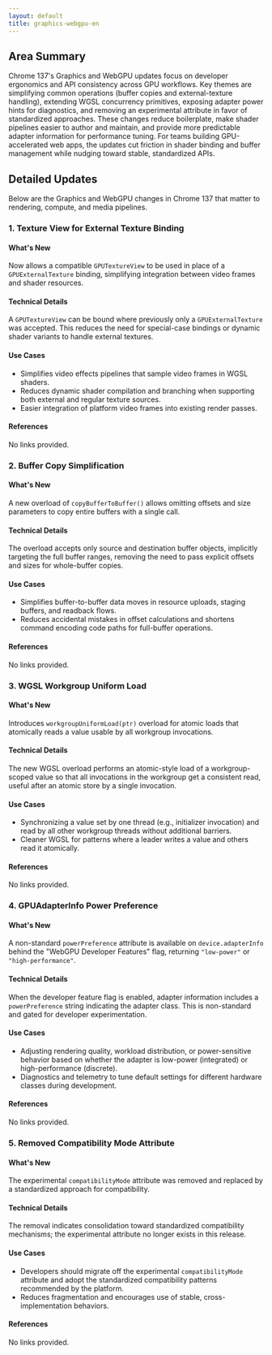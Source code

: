 ```yaml
---
layout: default
title: graphics-webgpu-en
---
```


## Area Summary

Chrome 137's Graphics and WebGPU updates focus on developer ergonomics and API consistency across GPU workflows. Key themes are simplifying common operations (buffer copies and external-texture handling), extending WGSL concurrency primitives, exposing adapter power hints for diagnostics, and removing an experimental attribute in favor of standardized approaches. These changes reduce boilerplate, make shader pipelines easier to author and maintain, and provide more predictable adapter information for performance tuning. For teams building GPU-accelerated web apps, the updates cut friction in shader binding and buffer management while nudging toward stable, standardized APIs.

## Detailed Updates

Below are the Graphics and WebGPU changes in Chrome 137 that matter to rendering, compute, and media pipelines.

### 1. Texture View for External Texture Binding

#### What's New
Now allows a compatible `GPUTextureView` to be used in place of a `GPUExternalTexture` binding, simplifying integration between video frames and shader resources.

#### Technical Details
A `GPUTextureView` can be bound where previously only a `GPUExternalTexture` was accepted. This reduces the need for special-case bindings or dynamic shader variants to handle external textures.

#### Use Cases
- Simplifies video effects pipelines that sample video frames in WGSL shaders.
- Reduces dynamic shader compilation and branching when supporting both external and regular texture sources.
- Easier integration of platform video frames into existing render passes.

#### References
No links provided.

### 2. Buffer Copy Simplification

#### What's New
A new overload of `copyBufferToBuffer()` allows omitting offsets and size parameters to copy entire buffers with a single call.

#### Technical Details
The overload accepts only source and destination buffer objects, implicitly targeting the full buffer ranges, removing the need to pass explicit offsets and sizes for whole-buffer copies.

#### Use Cases
- Simplifies buffer-to-buffer data moves in resource uploads, staging buffers, and readback flows.
- Reduces accidental mistakes in offset calculations and shortens command encoding code paths for full-buffer operations.

#### References
No links provided.

### 3. WGSL Workgroup Uniform Load

#### What's New
Introduces `workgroupUniformLoad(ptr)` overload for atomic loads that atomically reads a value usable by all workgroup invocations.

#### Technical Details
The new WGSL overload performs an atomic-style load of a workgroup-scoped value so that all invocations in the workgroup get a consistent read, useful after an atomic store by a single invocation.

#### Use Cases
- Synchronizing a value set by one thread (e.g., initializer invocation) and read by all other workgroup threads without additional barriers.
- Cleaner WGSL for patterns where a leader writes a value and others read it atomically.

#### References
No links provided.

### 4. GPUAdapterInfo Power Preference

#### What's New
A non-standard `powerPreference` attribute is available on `device.adapterInfo` behind the "WebGPU Developer Features" flag, returning `"low-power"` or `"high-performance"`.

#### Technical Details
When the developer feature flag is enabled, adapter information includes a `powerPreference` string indicating the adapter class. This is non-standard and gated for developer experimentation.

#### Use Cases
- Adjusting rendering quality, workload distribution, or power-sensitive behavior based on whether the adapter is low-power (integrated) or high-performance (discrete).
- Diagnostics and telemetry to tune default settings for different hardware classes during development.

#### References
No links provided.

### 5. Removed Compatibility Mode Attribute

#### What's New
The experimental `compatibilityMode` attribute was removed and replaced by a standardized approach for compatibility.

#### Technical Details
The removal indicates consolidation toward standardized compatibility mechanisms; the experimental attribute no longer exists in this release.

#### Use Cases
- Developers should migrate off the experimental `compatibilityMode` attribute and adopt the standardized compatibility patterns recommended by the platform.
- Reduces fragmentation and encourages use of stable, cross-implementation behaviors.

#### References
No links provided.
